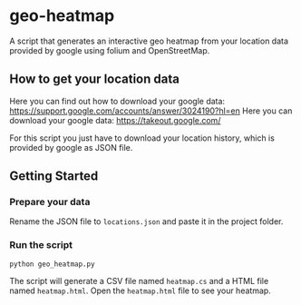 # geo-heatmap

A script that generates an interactive geo heatmap from your location data provided by google using folium and OpenStreetMap.

## How to get your location data

Here you can find out how to download your google data: <https://support.google.com/accounts/answer/3024190?hl=en>
Here you can download your google data: <https://takeout.google.com/>

For this script you just have to download your location history, which is provided by google as JSON file.

## Getting Started

### Prepare your data

Rename the JSON file to `locations.json` and paste it in the project folder.

### Run the script
```
python geo_heatmap.py
```
The script will generate a CSV file named `heatmap.cs` and a HTML file named `heatmap.html`. Open the `heatmap.html` file to see your heatmap.
